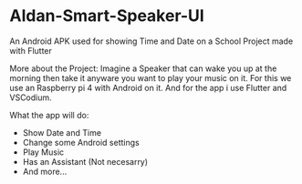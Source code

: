 # Aldan-Smart-Speaker-UI
An Android APK used for showing Time and Date on a School Project made with Flutter

More about the Project:
Imagine a Speaker that can wake you up at the morning then take it anyware you want to play your music on it.
For this we use an Raspberry pi 4 with Android on it.
And for the app i use Flutter and VSCodium.

What the app will do:
- Show Date and Time
- Change some Android settings
- Play Music
- Has an Assistant (Not necesarry)
- And more...
